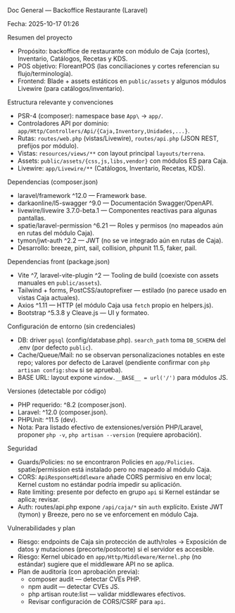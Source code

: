 Doc General — Backoffice Restaurante (Laravel)

Fecha: 2025-10-17 01:26

Resumen del proyecto
- Propósito: backoffice de restaurante con módulo de Caja (cortes), Inventario, Catálogos, Recetas y KDS.
- POS objetivo: FloreantPOS (las conciliaciones y cortes referencian su flujo/terminología).
- Frontend: Blade + assets estáticos en `public/assets` y algunos módulos Livewire (para catálogos/inventario).

Estructura relevante y convenciones
- PSR-4 (composer): namespace base `App\` → `app/`.
- Controladores API por dominio: `app/Http/Controllers/Api/{Caja,Inventory,Unidades,...}`.
- Rutas: `routes/web.php` (vistas/Livewire), `routes/api.php` (JSON REST, prefijos por módulo).
- Vistas: `resources/views/**` con layout principal `layouts/terrena`.
- Assets: `public/assets/{css,js,libs,vendor}` con módulos ES para Caja.
- Livewire: `app/Livewire/**` (Catálogos, Inventario, Recetas, KDS).

Dependencias (composer.json)
- laravel/framework ^12.0 — Framework base.
- darkaonline/l5-swagger ^9.0 — Documentación Swagger/OpenAPI.
- livewire/livewire 3.7.0-beta.1 — Componentes reactivas para algunas pantallas.
- spatie/laravel-permission ^6.21 — Roles y permisos (no mapeados aún en rutas del módulo Caja).
- tymon/jwt-auth ^2.2 — JWT (no se ve integrado aún en rutas de Caja).
- Desarrollo: breeze, pint, sail, collision, phpunit 11.5, faker, pail.

Dependencias front (package.json)
- Vite ^7, laravel-vite-plugin ^2 — Tooling de build (coexiste con assets manuales en `public/assets`).
- Tailwind + forms, PostCSS/autoprefixer — estilado (no parece usado en vistas Caja actuales).
- Axios ^1.11 — HTTP (el módulo Caja usa `fetch` propio en helpers.js).
- Bootstrap ^5.3.8 y Cleave.js — UI y formateo.

Configuración de entorno (sin credenciales)
- DB: driver `pgsql` (config/database.php). `search_path` toma `DB_SCHEMA` del .env (por defecto `public`).
- Cache/Queue/Mail: no se observan personalizaciones notables en este repo; valores por defecto de Laravel (pendiente confirmar con `php artisan config:show` si se aprueba).
- BASE URL: layout expone `window.__BASE__ = url('/')` para módulos JS.

Versiones (detectable por código)
- PHP requerido: ^8.2 (composer.json).
- Laravel: ^12.0 (composer.json). 
- PHPUnit: ^11.5 (dev).
- Nota: Para listado efectivo de extensiones/versión PHP/Laravel, proponer `php -v`, `php artisan --version` (requiere aprobación).

Seguridad
- Guards/Policies: no se encontraron Policies en `app/Policies`. spatie/permission está instalado pero no mapeado al módulo Caja.
- CORS: `ApiResponseMiddleware` añade CORS permisivo en env local; Kernel custom no estándar podría impedir su aplicación.
- Rate limiting: presente por defecto en grupo `api` si Kernel estándar se aplica; revisar.
- Auth: routes/api.php expone `/api/caja/*` sin `auth` explícito. Existe JWT (tymon) y Breeze, pero no se ve enforcement en módulo Caja.

Vulnerabilidades y plan
- Riesgo: endpoints de Caja sin protección de auth/roles → Exposición de datos y mutaciones (precorte/postcorte) si el servidor es accesible.
- Riesgo: Kernel ubicado en `app/Http/Middleware/Kernel.php` (no estándar) sugiere que el middleware API no se aplica.
- Plan de auditoría (con aprobación previa):
  - composer audit — detectar CVEs PHP.
  - npm audit — detectar CVEs JS.
  - php artisan route:list — validar middlewares efectivos.
  - Revisar configuración de CORS/CSRF para `api`.

